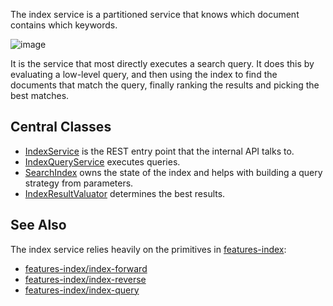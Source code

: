 The index service is a partitioned service that knows which document contains which keywords.

![image](../../../doc/diagram/index-service-map.svg)

It is the service that most directly executes a search query.  It does this by
evaluating a low-level query, and then using the index to find the documents 
that match the query, finally ranking the results and picking the best matches.

## Central Classes

* [IndexService](src/main/java/nu/marginalia/index/IndexService.java) is the REST entry point that the internal API talks to.
* [IndexQueryService](src/main/java/nu/marginalia/index/svc/IndexQueryService.java) executes queries. 
* [SearchIndex](src/main/java/nu/marginalia/index/index/SearchIndex.java) owns the state of the index and helps with building a query strategy from parameters.
* [IndexResultValuator](src/main/java/nu/marginalia/index/results/IndexResultValuator.java) determines the best results.

## See Also

The index service relies heavily on the primitives in [features-index](../../features-index):

* [features-index/index-forward](../../features-index/index-forward/)
* [features-index/index-reverse](../../features-index/index-reverse/)
* [features-index/index-query](../../features-index/index-query)

